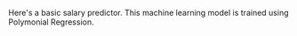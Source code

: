 Here's a basic salary predictor. This machine learning model is trained using Polymonial Regression.
